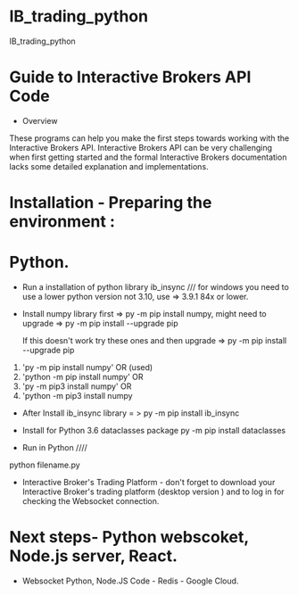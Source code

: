 # IB_trading_python
IB_trading_python



#  Guide to Interactive Brokers API Code 


* Overview 

These programs can help you make the first steps towards working with the Interactive Brokers API. Interactive Brokers API can be very challenging when first getting started and the formal Interactive Brokers documentation lacks some detailed explanation and implementations.


#  Installation  - Preparing the environment : 

# Python.

- Run a installation of python library ib_insync /// for windows you need to use a lower python version not 3.10, use => 3.9.1 84x or lower.

- Install numpy library first => py -m pip install numpy, might need to upgrade => py -m pip install --upgrade pip

  If this doesn't work try these ones and then upgrade => py -m pip install --upgrade pip

1. 'py -m pip install numpy' OR (used)
2. 'python -m pip install numpy' OR
3. 'py -m pip3 install numpy' OR
4. 'python -m pip3 install numpy

- After Install ib_insync library = > py -m pip install ib_insync


*  Install for Python 3.6  dataclasses package py -m pip install dataclasses

 * Run in Python ////

python filename.py


* Interactive Broker's Trading Platform - don't forget to download your Interactive Broker's trading platform (desktop version ) and to log in for checking the Websocket connection.

# Next steps- Python webscoket, Node.js server, React.

* Websocket Python, Node.JS Code - Redis - Google Cloud.


